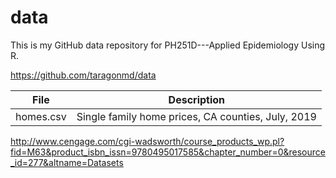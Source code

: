 # data

This is my GitHub data repository for PH251D---Applied Epidemiology
Using R. 

<https://github.com/taragonmd/data>


| File      | Description                                        |
|-----------|---------------------------------------------------- |
| homes.csv | Single family home prices, CA counties, July, 2019 |




http://www.cengage.com/cgi-wadsworth/course_products_wp.pl?fid=M63&product_isbn_issn=9780495017585&chapter_number=0&resource_id=277&altname=Datasets
